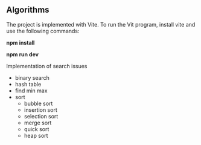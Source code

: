 ## Algorithms

The project is implemented with Vite.
To run the Vit program, install vite and use the following commands:

**npm install**

**npm run dev**

Implementation of search issues
- binary search
- hash table
- find min max
- sort
    - bubble sort
    - insertion sort
    - selection sort
    - merge sort
    - quick sort
    - heap sort 
